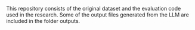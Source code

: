 This repository consists of the original dataset and the evaluation code used in the research. Some of the output files generated from the LLM are included in the folder outputs.
